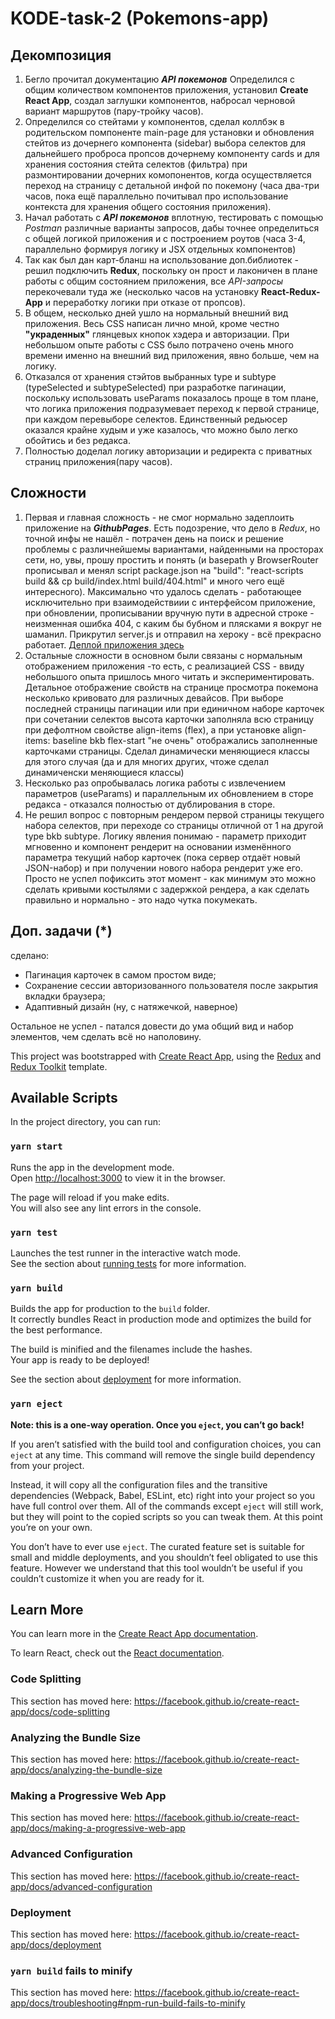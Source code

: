 # KODE-task-2 (Pokemons-app)

## Декомпозиция

1. Бегло прочитал документацию **_API покемонов_** Определился с общим количеством компонентов приложения, установил **Create React App**, создал заглушки компонентов, набросал черновой вариант маршрутов (пару-тройку часов).
2. Определился со стейтами у компонентов, сделал коллбэк в родительском помпоненте main-page для установки и обновления стейтов из дочернего компонента (sidebar) выбора селектов для дальнейшего проброса пропсов дочернему компоненту cards и для хранения состояния стейта селектов (фильтра) при размонтировании дочерних комопонентов, когда осуществляется переход на страницу с детальной инфой по покемону (часа два-три часов, пока ещё параллельно почитывал про использование контекста для хранения общего состояния приложения).
3. Начал работать с **_API покемонов_** вплотную, тестировать с помощью _Postman_ различные варианты запросов, дабы точнее определиться с общей логикой приложения и с построением роутов (часа 3-4, параллельно формируя логику и JSX отдельныx компонентов)
4. Так как был дан карт-бланш на использование доп.библиотек - решил подключить **Redux**, поскольку он прост и лаконичен в плане работы с общим состоянием приложения, все _API-запросы_ перекочевали туда же (несколько часов на установку **React-Redux-App** и переработку логики при отказе от пропсов).
5. В общем, несколько дней ушло на нормальный внешний вид приложения. Весь CSS написан лично мной, кроме честно **"украденных"** глянцевых кнопок хэдера и авторизации. При небольшом опыте работы с CSS было потрачено очень много времени именно на внешний вид приложения, явно больше, чем на логику.
6. Отказался от хранения стэйтов выбранных type и subtype (typeSelected и subtypeSelected) при разработке пагинации, поскольку использовать useParams показалось проще в том плане, что логика приложения подразумевает переход к первой странице, при каждом перевыборе селектов. Единственный редьюсер оказался крайне худым и уже казалось, что можно было легко обойтись и без редакса.
7. Полностью доделал логику авторизации и редиректа с приватных страниц приложения(пару часов).

## Сложности

1. Первая и главная сложность - не смог нормально задеплоить приложение на **_GithubPages_**. Есть подозрение, что дело в _Redux_, но точной инфы не нашёл - потрачен день на поиск и решение проблемы с различнейшемы вариантами, найденными на просторах сети, но, увы, прошу простить и понять (и basepath у BrowserRouter прописывал и менял script package.json на "build": "react-scripts build && cp build/index.html build/404.html" и много чего ещё интересного). Максимально что удалось сделать - работающее исключительно при взаимодействиии с интерфейсом приложение, при обновлении, прописывании вручную пути в адресной строке - неизменная ошибка 404, с каким бы бубном и плясками я вокруг не шаманил. Прикрутил server.js и отправил на хероку - всё прекрасно работает. [Деплой приложения здесь](https://pokemons-app-1.herokuapp.com/)
2. Остальные сложности в основном были связаны с нормальным отображением приложения -то есть, с реализацией CSS - ввиду небольшого опыта пришлось много читать и экспериментировать. Детальное отображение свойств на странице просмотра покемона несколько кривовато для различных девайсов. При выборе последней страницы пагинации или при единичном наборе карточек при сочетании селектов высота карточки заполняла всю страницу при дефолтном свойстве align-items (flex), а при установке align-items: baseline bkb flex-start "не очень" отображались заполненные карточками страницы. Сделал динамически меняющиеся классы для этого случая (да и для многих других, чтоже сделал динамиченски меняющиеся классы)
3. Несколько раз опробывалась логика работы с извлечением параметров (useParams) и параллельным их обновлением в сторе редакса - отказался полностью от дублирования в сторе.
4. Не решил вопрос с повторным рендером первой страницы текущего набора селектов, при переходе со страницы отличной от 1 на другой type bkb subtype. Логику явления понимаю - параметр приходит мгновенно и компонент рендерит на основании изменённого параметра текущий набор карточек (пока сервер отдаёт новый JSON-набор) и при получении нового набора рендерит уже его. Просто не успел пофиксить этот момент - как минимум это можно сделать кривыми костылями с задержкой рендера, а как сделать правильно и нормально - это надо чутка покумекать.

## Доп. задачи (\*)

сделано:

- Пагинация карточек в самом простом виде;
- Сохранение сессии авторизованного пользователя после закрытия вкладки браузера;
- Адаптивный дизайн (ну, с натяжечкой, наверное)

Остальное не успел - патался довести до ума общий вид и набор элементов, чем сделать всё но наполовину.

This project was bootstrapped with [Create React App](https://github.com/facebook/create-react-app), using the [Redux](https://redux.js.org/) and [Redux Toolkit](https://redux-toolkit.js.org/) template.

## Available Scripts

In the project directory, you can run:

### `yarn start`

Runs the app in the development mode.<br />
Open [http://localhost:3000](http://localhost:3000) to view it in the browser.

The page will reload if you make edits.<br />
You will also see any lint errors in the console.

### `yarn test`

Launches the test runner in the interactive watch mode.<br />
See the section about [running tests](https://facebook.github.io/create-react-app/docs/running-tests) for more information.

### `yarn build`

Builds the app for production to the `build` folder.<br />
It correctly bundles React in production mode and optimizes the build for the best performance.

The build is minified and the filenames include the hashes.<br />
Your app is ready to be deployed!

See the section about [deployment](https://facebook.github.io/create-react-app/docs/deployment) for more information.

### `yarn eject`

**Note: this is a one-way operation. Once you `eject`, you can’t go back!**

If you aren’t satisfied with the build tool and configuration choices, you can `eject` at any time. This command will remove the single build dependency from your project.

Instead, it will copy all the configuration files and the transitive dependencies (Webpack, Babel, ESLint, etc) right into your project so you have full control over them. All of the commands except `eject` will still work, but they will point to the copied scripts so you can tweak them. At this point you’re on your own.

You don’t have to ever use `eject`. The curated feature set is suitable for small and middle deployments, and you shouldn’t feel obligated to use this feature. However we understand that this tool wouldn’t be useful if you couldn’t customize it when you are ready for it.

## Learn More

You can learn more in the [Create React App documentation](https://facebook.github.io/create-react-app/docs/getting-started).

To learn React, check out the [React documentation](https://reactjs.org/).

### Code Splitting

This section has moved here: https://facebook.github.io/create-react-app/docs/code-splitting

### Analyzing the Bundle Size

This section has moved here: https://facebook.github.io/create-react-app/docs/analyzing-the-bundle-size

### Making a Progressive Web App

This section has moved here: https://facebook.github.io/create-react-app/docs/making-a-progressive-web-app

### Advanced Configuration

This section has moved here: https://facebook.github.io/create-react-app/docs/advanced-configuration

### Deployment

This section has moved here: https://facebook.github.io/create-react-app/docs/deployment

### `yarn build` fails to minify

This section has moved here: https://facebook.github.io/create-react-app/docs/troubleshooting#npm-run-build-fails-to-minify
